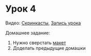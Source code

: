# Урок 4

Видео:
[Скринкасты](https://www.youtube.com/playlist?list=PLJp_TYmDAIlBPc4ix7O6_4AOQWPN0MTBC),
[Запись урока](https://www.youtube.com/watch?v=wlFundIB3I8&list=PLJp_TYmDAIlC6yqyg1K4QGwfufJXzYiPv&index=3)

Домашнее задание:

1. Нужно сверстать [макет](/lesson_04/homework4.psd)
2. Доделать предыдущие домашки
